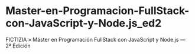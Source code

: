# Master-en-Programacion-FullStack-con-JavaScript-y-Node.js_ed2
FICTIZIA » Máster en Programación FullStack con JavaScript y Node.js — 2ª Edición
